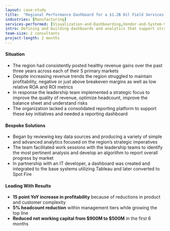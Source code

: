 ```yaml
---
layout: case-study
title:  "Regional Performance Dashboard for a $1.2B Oil Field Services Organization"
industries: [Manufacturing]
services-performed: [Visualization-and-Dashboarding,Vendor-and-System-Selection]
intro: Defining and building dashboards and analytics that support strategic initiatives in order to better manage and direct improvements
team-size: 2 consultants
project-length: 2 months
---
```


#### Situation
- The region had consistently posted healthy revenue gains over the past three years across each of their 5 primary markets
- Despite increasing revenue trends the region struggled to maintain profitability, negative or just above breakeven margins as well as low relative ROA and ROI metrics
- In response the leadership team implemented a strategic focus to improve the quality of revenue, optimize headcount, improve the balance sheet and understand risks
- The organization lacked a consolidated reporting platform to support these key initiatives and needed a reporting dashboard

#### Bespoke Solutions
- Began by reviewing key data sources and producing a variety of simple and advanced analytics focused on the region’s strategic imperatives
- The team facilitated work sessions with the leadership teams to identify the most pertinent analysis and develop an algorithm to report overall progress by market
- In partnership with an IT developer, a dashboard was created and integrated to the base systems utilizing Tableau and later converted to Spot Fire

#### Leading With Results
- **15 point YoY increase in profitability** because of reductions in product and customer complexity
- **5% headcount reduction** within management tiers while growing the top line
- **Reduced net working capital from $900M to $500M** in the first 6 months
